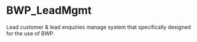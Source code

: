 # BWP_LeadMgmt
Lead customer &amp; lead enquiries manage system that specifically designed for the use of BWP.
